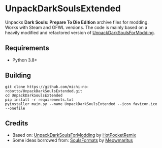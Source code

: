 # UnpackDarkSoulsExtended

Unpacks **Dark Souls: Prepare To Die Edition** archive files for modding. Works with Steam and GFWL versions. The code is mainly based on a heavily modified and refactored version of [UnpackDarkSoulsForModding](https://github.com/HotPocketRemix/UnpackDarkSoulsForModding).

## Requirements
* Python 3.8+

## Building
    git clone https://github.com/michi-no-robotto/UnpackDarkSoulsExtended.git
    cd UnpackDarkSoulsExtended
    pip install -r requirements.txt
    pyinstaller main.py --name UnpackDarkSoulsExtended --icon favicon.ico --onefile

## Credits
* Based on: [UnpackDarkSoulsForModding](https://github.com/HotPocketRemix/UnpackDarkSoulsForModding) by [HotPocketRemix](https://github.com/HotPocketRemix)
* Some ideas borrowed from: [SoulsFormats](https://github.com/Meowmaritus/SoulsFormats) by [Meowmaritus](https://github.com/Meowmaritus)